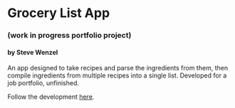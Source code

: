 # Grocery List App 
### (work in progress portfolio project)
#### by Steve Wenzel 

An app designed to take recipes and parse the ingredients from them, then compile ingredients from multiple recipes into a single list. Developed for a job portfolio, unfinished.

Follow the development [here](https://wenzstev.github.io/).